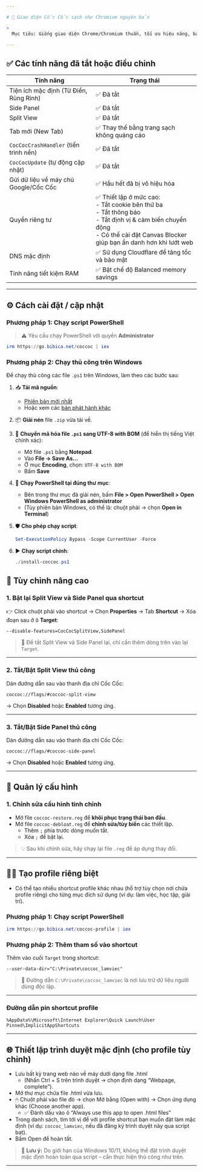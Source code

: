 ```yaml
---

# 🧼 Giao diện Cốc Cốc sạch như Chromium nguyên bản

>
  Mục tiêu: Giống giao diện Chrome/Chromium thuần, tối ưu hiệu năng, bảo vệ quyền riêng tư, dễ tùy chỉnh theo nhu cầu cá nhân.

---
```


## ✅ Các tính năng đã tắt hoặc điều chỉnh

| Tính năng | Trạng thái |
|----------|------------|
| Tiện ích mặc định (Từ Điển, Rủng Rỉnh) | ✅ Đã tắt |
| Side Panel | ✅ Đã tắt |
| Split View | ✅ Đã tắt |
| Tab mới (New Tab) | ✅ Thay thế bằng trang sạch không quảng cáo |
| `CocCocCrashHandler` (tiến trình nền) | ✅ Đã tắt |
| `CocCocUpdate` (tự động cập nhật) | ✅ Đã tắt |
| Gửi dữ liệu về máy chủ Google/Cốc Cốc | ✅ Hầu hết đã bị vô hiệu hóa |
| Quyền riêng tư | ✅ Thiết lập ở mức cao:<br> - Tắt cookie bên thứ ba<br> - Tắt thông báo<br> - Tắt định vị & cảm biến chuyển động <br> - Có thể cài đặt Canvas Blocker giúp bạn ẩn danh hơn khi lướt web|
| DNS mặc định | ✅ Sử dụng Cloudflare để tăng tốc và bảo mật |
| Tính năng tiết kiệm RAM | ✅ Bật chế độ Balanced memory savings |

---

## ⚙️ Cách cài đặt / cập nhật

### Phương pháp 1: Chạy script PowerShell

> ⚠️ Yêu cầu chạy PowerShell với quyền **Administrator**

```powershell
irm https://go.bibica.net/coccoc | iex
```

### Phương pháp 2: Chạy thủ công trên Windows

Để chạy thủ công các file `.ps1` trên Windows, làm theo các bước sau:

1. 📥 **Tải mã nguồn**:

   * [Phiên bản mới nhất](https://github.com/bibicadotnet/coccoc-debloat/archive/latest.zip)
   * Hoặc xem các [bản phát hành khác](https://github.com/bibicadotnet/coccoc-debloat/releases)

2. 📦 **Giải nén** file `.zip` vừa tải về.

3. 📝 **Chuyển mã hóa file `.ps1` sang UTF-8 with BOM** (để hiển thị tiếng Việt chính xác):

   * Mở file `.ps1` bằng **Notepad**.
   * Vào **File → Save As...**
   * Ở mục **Encoding**, chọn: `UTF-8 with BOM`
   * Bấm **Save**

4. 🚀 **Chạy PowerShell tại đúng thư mục**:

   * Bên trong thư mục đã giải nén, bấm **File > Open PowerShell > Open Windows PowerShell as administrator**
   * (Tùy phiên bản Windows, có thể là: chuột phải → chọn **Open in Terminal**)

5. 🛡️ **Cho phép chạy script**:

   ```powershell
   Set-ExecutionPolicy Bypass -Scope CurrentUser -Force
   ```

6. ▶️ **Chạy script chính**:

   ```powershell
   ./install-coccoc.ps1
   ```

## 🔧 Tùy chỉnh nâng cao

### 1. Bật lại Split View và Side Panel qua shortcut

👉 Click chuột phải vào shortcut → Chọn **Properties** → Tab **Shortcut** → Xóa đoạn sau ở ô **Target**:

```text
--disable-features=CocCocSplitView,SidePanel
```

> 🔁 Để tắt Split View và Side Panel lại, chỉ cần thêm dòng trên vào lại `Target`.

---

### 2. Tắt/Bật Split View thủ công

Dán đường dẫn sau vào thanh địa chỉ Cốc Cốc:

```
coccoc://flags/#coccoc-split-view
```

→ Chọn **Disabled** hoặc **Enabled** tương ứng.

---

### 3. Tắt/Bật Side Panel thủ công

Dán đường dẫn sau vào thanh địa chỉ Cốc Cốc:

```
coccoc://flags/#coccoc-side-panel
```

→ Chọn **Disabled** hoặc **Enabled** tương ứng.

---

## 📁 Quản lý cấu hình

### 1. Chỉnh sửa cấu hình tinh chỉnh

- Mở file `coccoc-restore.reg` để **khôi phục trạng thái ban đầu**.
- Mở file `coccoc-debloat.reg` để **chỉnh sửa/tùy biến** các thiết lập.
    - Thêm `;` phía trước dòng muốn tắt.
    - Xóa `;` để bật lại.

> 💡 Sau khi chỉnh sửa, hãy chạy lại file `.reg` để áp dụng thay đổi.

---

## 🧑‍💼 Tạo profile riêng biệt

- Có thể tạo nhiều shortcut profile khác nhau (hỗ trợ tùy chọn nơi chứa profile riêng) cho từng mục đích sử dụng (ví dụ: làm việc, học tập, giải trí).

### Phương pháp 1: Chạy script PowerShell

```powershell
irm https://go.bibica.net/coccoc-profile | iex
```

### Phương pháp 2: Thêm tham số vào shortcut

Thêm vào cuối `Target` trong shortcut:

```text
--user-data-dir="C:\Private\coccoc_lamviec"
```

> 📁 Đường dẫn `C:\Private\coccoc_lamviec` là nơi lưu trữ dữ liệu người dùng độc lập.

---
### Đường dẫn pin shortcut profile
```
%AppData%\Microsoft\Internet Explorer\Quick Launch\User Pinned\ImplicitAppShortcuts
```

---

## 🌐 Thiết lập trình duyệt mặc định (cho profile tùy chỉnh)

- Lưu bất kỳ trang web nào về máy dưới dạng file .html
  - (Nhấn Ctrl + S trên trình duyệt → chọn định dạng “Webpage, complete”).
- Mở thư mục chứa file .html vừa lưu.
- 🖱 Chuột phải vào file đó → chọn Mở bằng (Open with) → Chọn ứng dụng khác (Choose another app).
  - ✅ Đánh dấu vào ô “Always use this app to open .html files”
- Trong danh sách, tìm tới vị để với profile shortcut bạn muốn đặt làm mặc định (ví dụ: `coccoc_lamviec`, nếu đã đăng ký trình duyệt này qua script bat).
- Bấm Open để hoàn tất.

> 🧠 **Lưu ý:**
> Do giới hạn của Windows 10/11, không thể đặt trình duyệt mặc định hoàn toàn qua script – cần thực hiện thủ công như trên.

---
